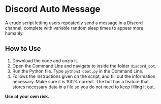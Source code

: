 # Discord Auto Message
A crude script letting users repeatedly send a message in a Discord channel, complete with variable random sleep times to appear more humanly.

## How to Use
1. Download the code and unzip it.
2. Open the Command Line and navigate to inside the folder `discord_bot`.
3. Run the Python file. Type `python3 dbot.py` in the Command Line.
4. Follows the instructions given on the script, and fill out the information necessary. Make sure it is 100% correct. The bot has a feature that stores necessary data in a file so you do not need to keep filling it out.

**Use at your own risk.**
